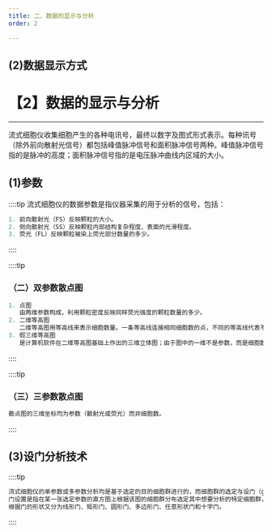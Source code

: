 ```yaml
---
title: 二、数据的显示与分析
order: 2

---
```


## (2)数据显示方式

<son :text="'免疫学检验记忆卡'" text192="(2)数据显示方式" :textOption="[['了解','相关专业知识'],['了解','相关专业知识'],['了解','相关专业知识']]" />

# 【2】数据的显示与分析

<kaodian :text="'免疫学检验记忆卡'" />

<!-- ###### 第十七章 流式细胞仪分析技术及应用

> 临床免疫学检验 -->

<beitiM/>

---

流式细胞仪收集细胞产生的各种电讯号，最终以数字及图式形式表示。每种讯号（除外前向散射光信号）都包括峰值脉冲信号和面积脉冲信号两种。峰值脉冲信号指的是脉冲的高度；面积脉冲信号指的是电压脉冲曲线内区域的大小。

## (1)参数

<son :text="'免疫学检验记忆卡'" text191="(1)参数" :textOption="[['了解','相关专业知识'],['了解','相关专业知识'],['掌握','相关专业知识']]" />

::::tip
流式细胞仪的数据参数是指仪器采集的用于分析的信号，包括：

```js
1. 前向散射光（FS）反映颗粒的大小。
2. 侧向散射光（SS）反映颗粒内部结构复杂程度、表面的光滑程度。
3. 荧光（FL）反映颗粒被染上荧光部分数量的多少。
```

::::

::::tip

### （二）双参数散点图

```js
1. 点图
   由两维参数构成，利用颗粒密度反映同样荧光强度的颗粒数量的多少。
2. 二维等高图
   二维等高图用等高线来表示细胞数量。一条等高线连接相同细胞数的点，不同的等高线代表不同的细胞数量，越往里面的线上的点代表的细胞数越多，等高线越密集，细胞数变化越快。等高线选择通常采用等间距等高线或对数等高线。
3. 假三维等高图
   是计算机软件在二维等高图基础上作出的三维立体图；由于图中的一维不是参数，而是细胞数，因而称为假三维等高图。
```

::::

::::tip

### （三）三参数散点图

```js
散点图的三维坐标均为参数（散射光或荧光）而非细胞数。

```

::::

<!-- ### （四）流式细胞仪的多参数分析 -->

## (3)设门分析技术

<son :text="'免疫学检验记忆卡'" text193="(3)设门分析技术" :textOption="[['了解','相关专业知识'],['了解','相关专业知识'],['了解','相关专业知识']]" />

::::tip

```js
流式细胞仪的单参数或多参数分析均是基于选定的目的细胞群进行的，而细胞群的选定与设门（gating）分析技术密切相关。
门设置是指在某一张选定参数的直方图上根据该图的细胞群分布选定其中想要分析的特定细胞群，并要求该样本所有其他参数组合的直方图只体现这群细胞的分布情况。
根据门的形状又分为线形门、矩形门、圆形门、多边形门、任意形状门和十字门。
```

::::
